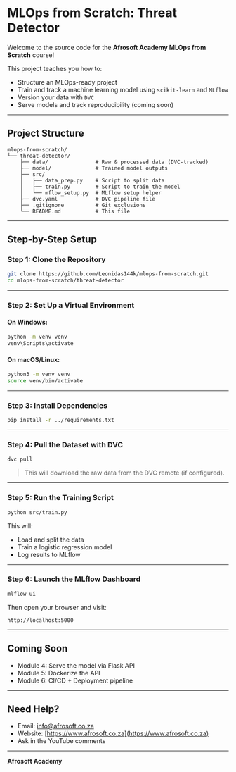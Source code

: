 
# MLOps from Scratch: Threat Detector

Welcome to the source code for the **Afrosoft Academy MLOps from Scratch** course!

This project teaches you how to:

- Structure an MLOps-ready project
- Train and track a machine learning model using `scikit-learn` and `MLflow`
- Version your data with `DVC`
- Serve models and track reproducibility (coming soon)

---

## Project Structure

```
mlops-from-scratch/
└── threat-detector/
    ├── data/               # Raw & processed data (DVC-tracked)
    ├── model/              # Trained model outputs
    ├── src/
    │   ├── data_prep.py    # Script to split data
    │   ├── train.py        # Script to train the model
    │   └── mflow_setup.py  # MLflow setup helper
    ├── dvc.yaml            # DVC pipeline file
    ├── .gitignore          # Git exclusions
    └── README.md           # This file
```

---

## Step-by-Step Setup

### Step 1: Clone the Repository

```bash
git clone https://github.com/Leonidas144k/mlops-from-scratch.git
cd mlops-from-scratch/threat-detector
```

---

### Step 2: Set Up a Virtual Environment

#### On Windows:

```bash
python -m venv venv
venv\Scripts\activate
```

#### On macOS/Linux:

```bash
python3 -m venv venv
source venv/bin/activate
```

---

### Step 3: Install Dependencies

```bash
pip install -r ../requirements.txt
```

---

### Step 4: Pull the Dataset with DVC

```bash
dvc pull
```

> This will download the raw data from the DVC remote (if configured).

---

### Step 5: Run the Training Script

```bash
python src/train.py
```

This will:
- Load and split the data
- Train a logistic regression model
- Log results to MLflow

---

### Step 6: Launch the MLflow Dashboard

```bash
mlflow ui
```

Then open your browser and visit:

```
http://localhost:5000
```

---

## Coming Soon

- Module 4: Serve the model via Flask API
- Module 5: Dockerize the API
- Module 6: CI/CD + Deployment pipeline

---

## Need Help?

- Email: info@afrosoft.co.za  
- Website: [https://www.afrosoft.co.za](https://www.afrosoft.co.za)  
- Ask in the YouTube comments

---

**Afrosoft Academy**

